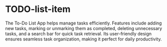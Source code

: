 # TODO-list-item
The To-Do List App helps manage tasks efficiently. Features include adding new tasks, marking or unmarking them as completed, deleting unnecessary tasks, and a search bar for quick task retrieval. Its user-friendly design ensures seamless task organization, making it perfect for daily productivity.
